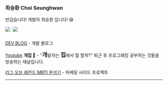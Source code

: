 ### 최승환 Choi Seunghwan

반갑습니다! 개발자 최승환 입니다! 😄



<div style="display: flex; gap: 4px">
<a href="https://hwan-chorong.notion.site/26347e6c8d0e48dc9d5291f4e393407b"><img src="https://img.shields.io/badge/DevBlog-000000?style=for-the-badge&logo=Notion&logoColor=white"></a></p>
<a href="https://www.youtube.com/channel/UCQ_r1-C9izwMI4cs56y4u1w"><img src="https://img.shields.io/badge/Youtube-FF0000?style=for-the-badge&logo=Youtube&logoColor=white"></a>


</div>

<div>

</div>

[DEV BLOG](https://hwan-chorong.notion.site/26347e6c8d0e48dc9d5291f4e393407b) - 개발 블로그

[Youtube](https://www.youtube.com/channel/UCQ_r1-C9izwMI4cs56y4u1w) <span style="font-weight: bold">개집 🐶</span> - "<span style="font-weight: bold; font-size: 18px">개</span>발자는 <span style="font-weight: bold; font-size: 18px">집</span>에서 뭘 할까?" 퇴근 후 프로그래밍 공부하는 것들을 방송하는 채널입니다.

[리그 오브 레전드 MBTI 분석기](http://lolmbti.chorong.ch/) - 마케팅 사이드 프로젝트

<hr/>
<!-- [![Hits](https://hits.seeyoufarm.com/api/count/incr/badge.svg?url=https%3A%2F%2Fgithub.com%2FChoi-Seunghwan&count_bg=%23EEB61B&title_bg=%23555555&icon=&icon_color=%23E7E7E7&title=hits&edge_flat=false)](https://hits.seeyoufarm.com) -->
